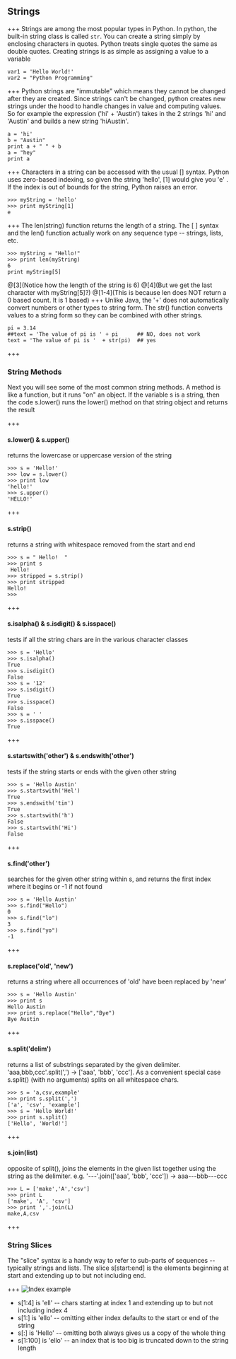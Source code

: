## Strings
+++
Strings are among the most popular types in Python. In python, the built-in string class is called `str`. You can create a string simply by enclosing characters in quotes. Python treats single quotes the same as double quotes. Creating strings is as simple as assigning a value to a variable

```
var1 = 'Hello World!'
var2 = "Python Programming"
```
+++
Python strings are "immutable" which means they cannot be changed after they are created. Since strings can't be changed, python creates new strings under the hood to handle changes in value and computing values. So for example the expression ('hi' + 'Austin') takes in the 2 strings 'hi' and 'Austin' and builds a new string 'hiAustin'.
```
a = 'hi'
b = "Austin"
print a + " " + b
a = "hey"
print a
```
+++
Characters in a string can be accessed with the usual [] syntax. Python uses zero-based indexing, so given the string 'hello', [1] would give you 'e' . If the index is out of bounds for the string, Python raises an error.
```
>>> myString = 'hello'
>>> print myString[1]
e
```
+++
 The len(string) function returns the length of a string. The [ ] syntax and the len() function actually work on any sequence type -- strings, lists, etc.
 ```
>>> myString = "Hello!"
>>> print len(myString)
6
print myString[5]
 ```
@[3](Notice how the length of the string is 6)
@[4](But we get the last character with myString[5]?)
@[1-4](This is because len does NOT return a 0 based count. It is 1 based)
+++
Unlike Java, the '+' does not automatically convert numbers or other types to string form. The str() function converts values to a string form so they can be combined with other strings.
```
pi = 3.14
##text = 'The value of pi is ' + pi      ## NO, does not work
text = 'The value of pi is '  + str(pi)  ## yes
```
+++
### String Methods
Next you will see some of the most common string methods. A method is like a function, but it runs "on" an object. If the variable s is a string, then the code s.lower() runs the lower() method on that string object and returns the result

+++
#### s.lower() & s.upper()
returns the lowercase or uppercase version of the string
```
>>> s = 'Hello!'
>>> low = s.lower()
>>> print low
'hello!'
>>> s.upper()
'HELLO!'
```

+++
#### s.strip()
returns a string with whitespace removed from the start and end
```
>>> s = " Hello!  "
>>> print s
 Hello!  
>>> stripped = s.strip()
>>> print stripped
Hello!
>>>
```
+++
#### s.isalpha() & s.isdigit() & s.isspace()
tests if all the string chars are in the various character classes
```
>>> s = 'Hello'
>>> s.isalpha()
True
>>> s.isdigit()
False
>>> s = '12'
>>> s.isdigit()
True
>>> s.isspace()
False
>>> s = ' '
>>> s.isspace()
True
```
+++
#### s.startswith('other') &  s.endswith('other')
tests if the string starts or ends with the given other string
```
>>> s = 'Hello Austin'
>>> s.startswith('Hel')
True
>>> s.endswith('tin')
True
>>> s.startswith('h')
False
>>> s.startswith('Hi')
False
```
+++
#### s.find('other')
searches for the given other string within s, and returns the first index where it begins or -1 if not found
```
>>> s = 'Hello Austin'
>>> s.find("Hello")
0
>>> s.find("lo")
3
>>> s.find("yo")
-1
```
+++
#### s.replace('old', 'new')
returns a string where all occurrences of 'old' have been replaced by 'new'
```
>>> s = 'Hello Austin'
>>> print s
Hello Austin
>>> print s.replace("Hello","Bye")
Bye Austin
```
+++
#### s.split('delim')
returns a list of substrings separated by the given delimiter. 'aaa,bbb,ccc'.split(',') -> ['aaa', 'bbb', 'ccc']. As a convenient special case s.split() (with no arguments) splits on all whitespace chars.
```
>>> s = 'a,csv,example'
>>> print s.split(',')
['a', 'csv', 'example']
>>> s = 'Hello World!'
>>> print s.split()
['Hello', 'World!']
```
+++
#### s.join(list)
opposite of split(), joins the elements in the given list together using the string as the delimiter. e.g. '---'.join(['aaa', 'bbb', 'ccc']) -> aaa---bbb---ccc
```
>>> L = ['make','A','csv']
>>> print L
['make', 'A', 'csv']
>>> print ','.join(L)
make,A,csv
```
+++
### String Slices
The "slice" syntax is a handy way to refer to sub-parts of sequences -- typically strings and lists. The slice s[start:end] is the elements beginning at start and extending up to but not including end.

+++
![Index example](https://developers.google.com/edu/python/images/hello.png)
- s[1:4] is 'ell' -- chars starting at index 1 and extending up to but not including index 4
- s[1:] is 'ello' -- omitting either index defaults to the start or end of the string
- s[:] is 'Hello' -- omitting both always gives us a copy of the whole thing
- s[1:100] is 'ello' -- an index that is too big is truncated down to the string length
